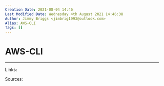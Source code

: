```yaml
---
Creation Date: 2021-08-04 14:46
Last Modified Date: Wednesday 4th August 2021 14:46:38
Author: Jimmy Briggs <jimbrig1993@outlook.com>
Alias: AWS-CLI
Tags: []
---
```


# AWS-CLI

***

Links: 

Sources:

